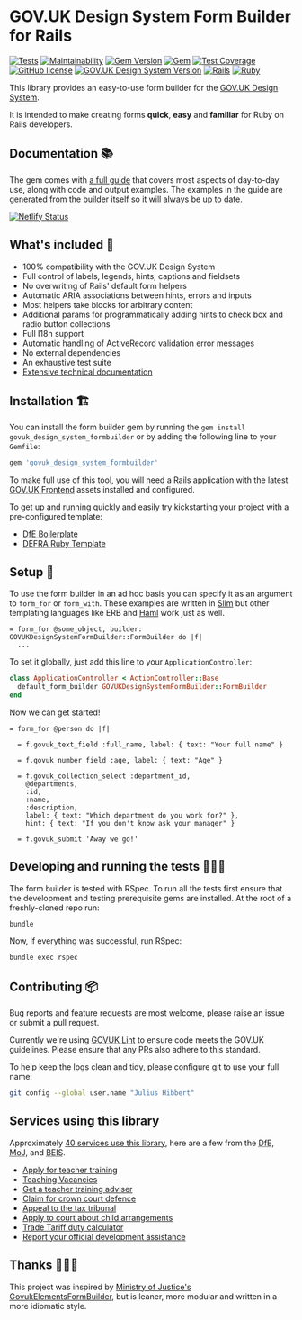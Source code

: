 # GOV.UK Design System Form Builder for Rails

[![Tests](https://github.com/DFE-Digital/govuk-formbuilder/workflows/Tests/badge.svg)](https://github.com/DFE-Digital/govuk-formbuilder/actions)
[![Maintainability](https://api.codeclimate.com/v1/badges/110136fb22341d3ba646/maintainability)](https://codeclimate.com/github/DFE-Digital/govuk-formbuilder/maintainability)
[![Gem Version](https://badge.fury.io/rb/govuk_design_system_formbuilder.svg)](https://badge.fury.io/rb/govuk_design_system_formbuilder)
[![Gem](https://img.shields.io/gem/dt/govuk_design_system_formbuilder?logo=rubygems)](https://rubygems.org/gems/govuk_design_system_formbuilder)
[![Test Coverage](https://api.codeclimate.com/v1/badges/110136fb22341d3ba646/test_coverage)](https://codeclimate.com/github/DFE-Digital/govuk-formbuilder/test_coverage)
[![GitHub license](https://img.shields.io/github/license/DFE-Digital/govuk_design_system_formbuilder)](https://github.com/DFE-Digital/govuk-formbuilder/blob/master/LICENSE)
[![GOV.UK Design System Version](https://img.shields.io/badge/GOV.UK%20Design%20System-3.14.0-brightgreen)](https://design-system.service.gov.uk)
[![Rails](https://img.shields.io/badge/Ruby-2.6.8%20%E2%95%B1%202.7.4%20%E2%95%B1%203.0.2-E16D6D)](https://www.ruby-lang.org/en/downloads/)
[![Ruby](https://img.shields.io/badge/Rails-6.0.4%20%E2%95%B1%206.1.3.2-E16D6D)](https://weblog.rubyonrails.org/releases/)

This library provides an easy-to-use form builder for the [GOV.UK Design System](https://design-system.service.gov.uk/).

It is intended to make creating forms **quick**, **easy** and **familiar** for Ruby on Rails developers.

## Documentation 📚

The gem comes with [a full guide](https://govuk-form-builder.netlify.app/) that
covers most aspects of day-to-day use, along with code and output examples. The
examples in the guide are generated from the builder itself so it will always
be up to date.

[![Netlify Status](https://api.netlify.com/api/v1/badges/d4c50b8d-6ca3-4797-9ab3-6e0731c72b44/deploy-status)](https://app.netlify.com/sites/govuk-form-builder/deploys)

## What's included 🧳

* 100% compatibility with the GOV.UK Design System
* Full control of labels, legends, hints, captions and fieldsets
* No overwriting of Rails' default form helpers
* Automatic ARIA associations between hints, errors and inputs
* Most helpers take blocks for arbitrary content
* Additional params for programmatically adding hints to check box and radio
  button collections
* Full I18n support
* Automatic handling of ActiveRecord validation error messages
* No external dependencies
* An exhaustive test suite
* [Extensive technical documentation](https://www.rubydoc.info/gems/govuk_design_system_formbuilder/GOVUKDesignSystemFormBuilder/Builder)

## Installation 🏗

You can install the form builder gem by running the `gem install
govuk_design_system_formbuilder` or by adding the following line
to your `Gemfile`:

```sh
gem 'govuk_design_system_formbuilder'
```

To make full use of this tool, you will need a Rails application with the latest [GOV.UK
Frontend](https://github.com/alphagov/govuk-frontend) assets installed and
configured.

To get up and running quickly and easily try kickstarting your project with a
pre-configured template:

* [DfE Boilerplate](https://github.com/DFE-Digital/govuk-rails-boilerplate)
* [DEFRA Ruby Template](https://github.com/DEFRA/defra-ruby-template)

## Setup 🔧

To use the form builder in an ad hoc basis you can specify it as an argument to
`form_for` or `form_with`. These examples are written in [Slim](https://slim-lang.com) but
other templating languages like ERB and [Haml](https://haml.info/) work just as well.

```slim
= form_for @some_object, builder: GOVUKDesignSystemFormBuilder::FormBuilder do |f|
  ...
```

To set it globally, just add this line to your `ApplicationController`:

```ruby
class ApplicationController < ActionController::Base
  default_form_builder GOVUKDesignSystemFormBuilder::FormBuilder
end
```

Now we can get started!

```slim
= form_for @person do |f|

  = f.govuk_text_field :full_name, label: { text: "Your full name" }

  = f.govuk_number_field :age, label: { text: "Age" }

  = f.govuk_collection_select :department_id,
    @departments,
    :id,
    :name,
    :description,
    label: { text: "Which department do you work for?" },
    hint: { text: "If you don't know ask your manager" }

  = f.govuk_submit 'Away we go!'
```

## Developing and running the tests 👨🏻‍🏭

The form builder is tested with RSpec. To run all the tests first ensure that
the development and testing prerequisite gems are installed. At the root of a
freshly-cloned repo run:

```sh
bundle
```

Now, if everything was successful, run RSpec:

```sh
bundle exec rspec
```

## Contributing 📦

Bug reports and feature requests are most welcome, please raise an issue or
submit a pull request.

Currently we're using [GOVUK Lint](https://github.com/alphagov/govuk-lint) to
ensure code meets the GOV.UK guidelines. Please ensure that any PRs also adhere
to this standard.

To help keep the logs clean and tidy, please configure git to use your full name:

```sh
git config --global user.name "Julius Hibbert"
```

## Services using this library

Approximately [40 services use this library](https://github.com/DFE-Digital/govuk-formbuilder/network/dependents),
here are a few from the <abbr title="Department for Education">DfE</abbr>, <abbr title="Ministry of Justice">MoJ</abbr>, and
<abbr title="Department for Business, Energy & Industrial Strategy">BEIS</abbr>.

 * [Apply for teacher training](https://www.github.com/DFE-Digital/apply-for-teacher-training)
 * [Teaching Vacancies](https://www.github.com/DFE-Digital/teaching-vacancies)
 * [Get a teacher training adviser](https://www.github.com/DFE-Digital/get-teacher-training-adviser-service/)
 * [Claim for crown court defence](https://www.github.com/ministryofjustice/Claim-for-Crown-Court-Defence)
 * [Appeal to the tax tribunal](https://www.github.com/ministryofjustice/tax-tribunals-datacapture)
 * [Apply to court about child arrangements](https://www.github.com/ministryofjustice/c100-application)
 * [Trade Tariff duty calculator](https://www.github.com/trade-tariff/trade-tariff-duty-calculator)
 * [Report your official development assistance](https://www.github.com/UKGovernmentBEIS/beis-report-official-development-assistance)

## Thanks 👩🏽‍⚖️

This project was inspired by [Ministry of Justice's GovukElementsFormBuilder](https://github.com/ministryofjustice/govuk_elements_form_builder),
but is leaner, more modular and written in a more idiomatic style.
